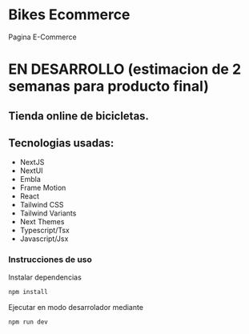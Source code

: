 # Bikes Ecommerce
Pagina E-Commerce

# EN DESARROLLO (estimacion de 2 semanas para producto final)

## Tienda online de bicicletas.

## Tecnologias usadas:
- NextJS
- NextUI
- Embla
- Frame Motion
- React
- Tailwind CSS
- Tailwind Variants
- Next Themes
- Typescript/Tsx
- Javascript/Jsx

### Instrucciones de uso

Instalar dependencias

```bash
npm install
```

Ejecutar en modo desarrolador mediante

```bash
npm run dev
```
